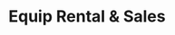 ---
title: "Equip Rental & Sales"
url: /saint-peters/equip-rental-and-sales/
shop: storage rental
---